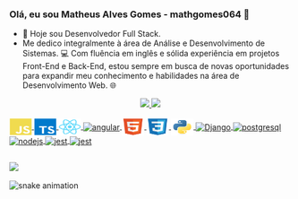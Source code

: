 ### Olá, eu sou Matheus Alves Gomes - mathgomes064 👋

- 🔭 Hoje sou Desenvolvedor Full Stack.
- Me dedico integralmente à área de Análise e Desenvolvimento de Sistemas. 💻 Com fluência em inglês e sólida experiência em projetos Front-End e Back-End, estou sempre em busca de novas oportunidades para expandir meu conhecimento e habilidades na área de Desenvolvimento Web. 🌐

<div align="center">
  <a href="https://github.com/mathgomes064">
  <img height="180em" src="https://github-readme-stats.vercel.app/api?username=mathgomes064&show_icons=true&theme=dark&include_all_commits=true&count_private=true"/>
  <img height="180em" src="https://github-readme-stats.vercel.app/api/top-langs/?username=mathgomes064&layout=compact&langs_count=7&theme=dark"/>
</div>

<div style="display: inline_block"><br>
  <img align="center" alt="Js" height="30" width="40" src="https://raw.githubusercontent.com/devicons/devicon/master/icons/javascript/javascript-plain.svg">
  <img align="center" alt="Ts" height="30" width="40" src="https://raw.githubusercontent.com/devicons/devicon/master/icons/typescript/typescript-plain.svg">
  <img align="center" alt="React" height="30" width="40" src="https://raw.githubusercontent.com/devicons/devicon/master/icons/react/react-original.svg">
  <img align="center" alt="angular" height="30" width="40" src="https://cdn.jsdelivr.net/gh/devicons/devicon/icons/angularjs/angularjs-plain.svg" />
  <img align="center" alt="HTML" height="30" width="40" src="https://raw.githubusercontent.com/devicons/devicon/master/icons/html5/html5-original.svg">
  <img align="center" alt="CSS" height="30" width="40" src="https://raw.githubusercontent.com/devicons/devicon/master/icons/css3/css3-original.svg">
  <img align="center" alt="Python" height="30" width="40" src="https://raw.githubusercontent.com/devicons/devicon/master/icons/python/python-original.svg">
  <img align="center" alt="Django" height="50" width="60" src="https://cdn.jsdelivr.net/gh/devicons/devicon/icons/django/django-plain-wordmark.svg" >
  <img align="center" alt="postgresql" height="30" width="40" src="https://cdn.jsdelivr.net/gh/devicons/devicon/icons/postgresql/postgresql-original.svg" >
  <img align="center" alt="nodejs" height="30" width="40" src="https://cdn.jsdelivr.net/gh/devicons/devicon/icons/nodejs/nodejs-original.svg" />
  <img align="center" alt="jest" height="30" width="40" src="https://cdn.jsdelivr.net/gh/devicons/devicon/icons/jest/jest-plain.svg" />
  <img align="center" alt="jest" height="30" width="40" src="https://cdn.jsdelivr.net/gh/devicons/devicon@latest/icons/docker/docker-original-wordmark.svg" />
</div>

##

<div>
  <a href="https://www.linkedin.com/in/matheus-gomes-064/" target="_blank"><img src="https://img.shields.io/badge/-LinkedIn-%230077B5?style=for-the-badge&logo=linkedin&logoColor=white" target="_blank"></a> 
</div>

![snake animation](https://github.com/mathgomes064/mathgomes064/blob/output/github-contribution-grid-snake.svg)

